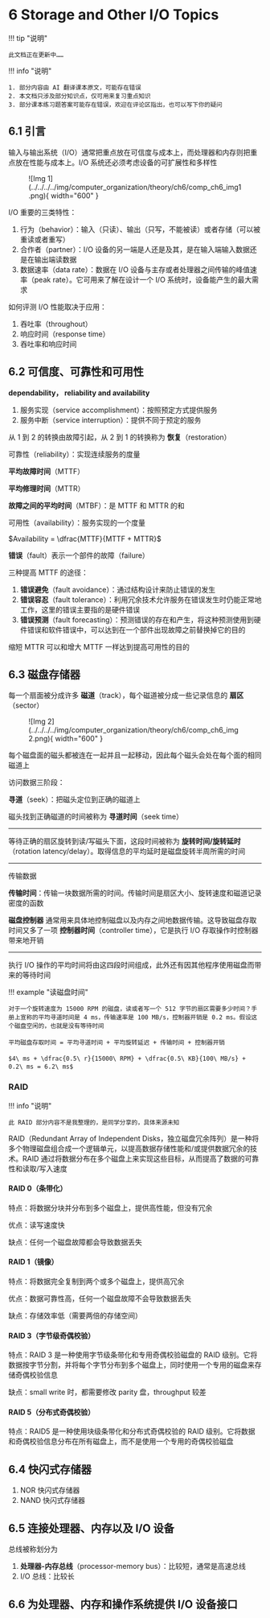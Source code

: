 # 6 Storage and Other I/O Topics

!!! tip "说明"

    此文档正在更新中……

!!! info "说明"

    1. 部分内容由 AI 翻译课本原文，可能存在错误
    2. 本文档只涉及部分知识点，仅可用来复习重点知识
    3. 部分课本练习题答案可能存在错误，欢迎在评论区指出，也可以写下你的疑问

## 6.1 引言

输入与输出系统（I/O）通常把重点放在可信度与成本上，而处理器和内存则把重点放在性能与成本上。I/O 系统还必须考虑设备的可扩展性和多样性

<figure markdown="span">
    ![Img 1](../../../../img/computer_organization/theory/ch6/comp_ch6_img1.png){ width="600" }
</figure>

I/O 重要的三类特性：

1. 行为（behavior）：输入（只读）、输出（只写，不能被读）或者存储（可以被重读或者重写）
2. 合作者（partner）：I/O 设备的另一端是人还是及其，是在输入端输入数据还是在输出端读数据
3. 数据速率（data rate）：数据在 I/O 设备与主存或者处理器之间传输的峰值速率（peak rate）。它可用来了解在设计一个 I/O 系统时，设备能产生的最大需求

如何评测 I/O 性能取决于应用：

1. 吞吐率（throughout）
2. 响应时间（response time）
3. 吞吐率和响应时间

## 6.2 可信度、可靠性和可用性

**dependability， reliability and availability**

1. 服务实现（service accomplishment）：按照预定方式提供服务
2. 服务中断（service interruption）：提供不同于预定的服务

从 1 到 2 的转换由故障引起，从 2 到 1 的转换称为 **恢复**（restoration）

可靠性（reliability）：实现连续服务的度量

**平均故障时间**（MTTF）

**平均修理时间**（MTTR）

**故障之间的平均时间**（MTBF）：是 MTTF 和 MTTR 的和

可用性（availability）：服务实现的一个度量

$Availability = \dfrac{MTTF}{MTTF + MTTR}$

**错误**（fault）表示一个部件的故障（failure）

三种提高 MTTF 的途径：

1. **错误避免**（fault avoidance）：通过结构设计来防止错误的发生
2. **错误容忍**（fault tolerance）：利用冗余技术允许服务在错误发生时仍能正常地工作，这里的错误主要指的是硬件错误
3. **错误预测**（fault forecasting）：预测错误的存在和产生，将这种预测使用到硬件错误和软件错误中，可以达到在一个部件出现故障之前替换掉它的目的

缩短 MTTR 可以和增大 MTTF 一样达到提高可用性的目的

## 6.3 磁盘存储器

每一个扇面被分成许多 **磁道**（track），每个磁道被分成一些记录信息的 **扇区**（sector）

<figure markdown="span">
    ![Img 2](../../../../img/computer_organization/theory/ch6/comp_ch6_img2.png){ width="600" }
</figure>

每个磁盘面的磁头都被连在一起并且一起移动，因此每个磁头会处在每个面的相同磁道上

访问数据三阶段：

**寻道**（seek）：把磁头定位到正确的磁道上

磁头找到正确磁道的时间被称为 **寻道时间**（seek time）

---

等待正确的扇区旋转到读/写磁头下面，这段时间被称为 **旋转时间/旋转延时**（rotation latency/delay）。取得信息的平均延时是磁盘旋转半周所需的时间

---

传输数据

**传输时间**：传输一块数据所需的时间。传输时间是扇区大小、旋转速度和磁道记录密度的函数

**磁盘控制器** 通常用来具体地控制磁盘以及内存之间地数据传输。这导致磁盘存取时间又多了一项 **控制器时间**（controller time），它是执行 I/O 存取操作时控制器带来地开销

---

执行 I/O 操作的平均时间将由这四段时间组成，此外还有因其他程序使用磁盘而带来的等待时间

!!! example "读磁盘时间"

    对于一个旋转速度为 15000 RPM 的磁盘，读或者写一个 512 字节的扇区需要多少时间？手册上宣称的平均寻道时间是 4 ms，传输速率是 100 MB/s，控制器开销是 0.2 ms。假设这个磁盘空闲的，也就是没有等待时间

    平均磁盘存取时间 = 平均寻道时间 + 平均旋转延迟 + 传输时间 + 控制器开销

    $4\ ms + \dfrac{0.5\ r}{15000\ RPM} + \dfrac{0.5\ KB}{100\ MB/s} + 0.2\ ms = 6.2\ ms$

### RAID

!!! info "说明"

    此 RAID 部分内容不是我整理的，是同学分享的，具体来源未知

RAID（Redundant Array of Independent Disks，独立磁盘冗余阵列）是一种将多个物理磁盘组合成一个逻辑单元，以提高数据存储性能和/或提供数据冗余的技术。RAID 通过将数据分布在多个磁盘上来实现这些目标，从而提高了数据的可靠性和读取/写入速度

#### RAID 0（条带化）

特点：将数据分块并分布到多个磁盘上，提供高性能，但没有冗余

优点：读写速度快

缺点：任何一个磁盘故障都会导致数据丢失

#### RAID 1（镜像）

特点：将数据完全复制到两个或多个磁盘上，提供高冗余

优点：数据可靠性高，任何一个磁盘故障不会导致数据丢失

缺点：存储效率低（需要两倍的存储空间）

#### RAID 3（字节级奇偶校验）

特点：RAID 3 是一种使用字节级条带化和专用奇偶校验磁盘的 RAID 级别。它将数据按字节分割，并将每个字节分布到多个磁盘上，同时使用一个专用的磁盘来存储奇偶校验信息

缺点：small write 时，都需要修改 parity 盘，throughput 较差

#### RAID 5（分布式奇偶校验）

特点：RAID5 是一种使用块级条带化和分布式奇偶校验的 RAID 级别。它将数据和奇偶校验信息分布在所有磁盘上，而不是使用一个专用的奇偶校验磁盘

## 6.4 快闪式存储器

1. NOR 快闪式存储器
2. NAND 快闪式存储器

## 6.5 连接处理器、内存以及 I/O 设备

总线被称划分为 

1. **处理器-内存总线**（processor-memory bus）：比较短，通常是高速总线
2. I/O 总线：比较长

## 6.6 为处理器、内存和操作系统提供 I/O 设备接口

